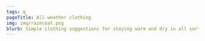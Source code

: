 ```yaml
---
tags: q
pageTitle: All-weather clothing 
img: img/raincoat.png
blurb: Simple clothing suggestions for staying warm and dry in all sorts of weather. 
---
```


<!--<img src="img/tarp.png">-->
